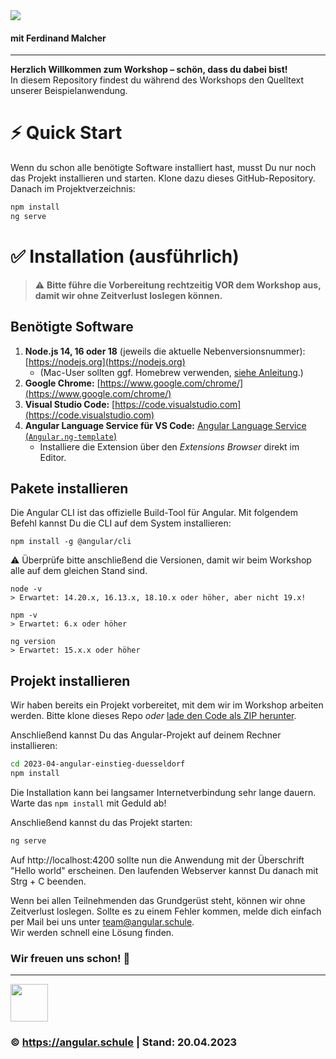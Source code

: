 <img src="https://assets.angular.schule/header-tagesworkshop-einstieg.png">

#### **mit Ferdinand Malcher**

<hr>

**Herzlich Willkommen zum Workshop – schön, dass du dabei bist!**  
In diesem Repository findest du während des Workshops den Quelltext unserer Beispielanwendung.

# ⚡️ Quick Start

Wenn du schon alle benötigte Software installiert hast, musst Du nur noch das Projekt installieren und starten.
Klone dazu dieses GitHub-Repository. Danach im Projektverzeichnis:

```bash
npm install
ng serve
```



# ✅ Installation (ausführlich)

> ⚠️ **Bitte führe die Vorbereitung rechtzeitig VOR dem Workshop aus, damit wir ohne Zeitverlust loslegen können.**


## Benötigte Software

1. **Node.js 14, 16 oder 18** (jeweils die aktuelle Nebenversionsnummer): [https://nodejs.org](https://nodejs.org)
   + (Mac-User sollten ggf. Homebrew verwenden, [siehe Anleitung](https://presentations.angular.schule/HOMEBREW_NODE).)
2. **Google Chrome:** [https://www.google.com/chrome/](https://www.google.com/chrome/)
3. **Visual Studio Code:** [https://code.visualstudio.com](https://code.visualstudio.com)
4. **Angular Language Service für VS Code:** [Angular Language Service (`Angular.ng-template`)](https://marketplace.visualstudio.com/items?itemName=Angular.ng-template)
    - Installiere die Extension über den *Extensions Browser* direkt im Editor.


## Pakete installieren

Die Angular CLI ist das offizielle Build-Tool für Angular. Mit folgendem Befehl kannst Du die CLI auf dem System installieren:

```
npm install -g @angular/cli
```

⚠️ Überprüfe bitte anschließend die Versionen, damit wir beim Workshop alle auf dem gleichen Stand sind.

```
node -v
> Erwartet: 14.20.x, 16.13.x, 18.10.x oder höher, aber nicht 19.x!

npm -v
> Erwartet: 6.x oder höher

ng version
> Erwartet: 15.x.x oder höher
```


## Projekt installieren

Wir haben bereits ein Projekt vorbereitet, mit dem wir im Workshop arbeiten werden.
Bitte klone dieses Repo *oder* [lade den Code als ZIP herunter](https://github.com/angular-schule/2023-04-angular-einstieg-duesseldorf/archive/refs/heads/main.zip).

Anschließend kannst Du das Angular-Projekt auf deinem Rechner installieren:

```bash
cd 2023-04-angular-einstieg-duesseldorf
npm install
```

Die Installation kann bei langsamer Internetverbindung sehr lange dauern.
Warte das `npm install` mit Geduld ab!

Anschließend kannst du das Projekt starten:

```bash
ng serve
```

Auf http://localhost:4200 sollte nun die Anwendung mit der Überschrift "Hello world" erscheinen.
Den laufenden Webserver kannst Du danach mit Strg + C beenden.

Wenn bei allen Teilnehmenden das Grundgerüst steht, können wir ohne Zeitverlust loslegen.
Sollte es zu einem Fehler kommen, melde dich einfach per Mail bei uns unter [team@angular.schule](mailto:team@angular.schule).  
Wir werden schnell eine Lösung finden.



### Wir freuen uns schon! 🙂

<hr>

<img src="http://assets.angular.schule/logo-angular-schule.png" height="60">

### &copy; https://angular.schule | Stand: 20.04.2023



